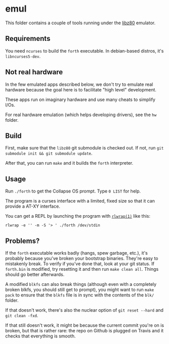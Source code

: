 # emul

This folder contains a couple of tools running under the [libz80][libz80]
emulator.

## Requirements

You need `ncurses` to build the `forth` executable. In debian-based distros,
it's `libncurses5-dev`.

## Not real hardware

In the few emulated apps described below, we don't try to emulate real hardware
because the goal here is to facilitate "high level" development.

These apps run on imaginary hardware and use many cheats to simplify I/Os.

For real hardware emulation (which helps developing drivers), see the `hw`
folder.

## Build

First, make sure that the `libz80` git submodule is checked out. If not, run
`git submodule init && git submodule update`.

After that, you can run `make` and it builds the `forth` interpreter.

## Usage

Run `./forth` to get the Collapse OS prompt. Type `0 LIST` for help.

The program is a curses interface with a limited, fixed size so that it can
provide a AT-XY interface.

You can get a REPL by launching the program with [`rlwrap(1)`][rlwrap] like
this:

    rlwrap -e '' -m -S '> ' ./forth /dev/stdin

## Problems?

If the `forth` executable works badly (hangs, spew garbage, etc.),
it's probably because you've broken your bootstrap binaries. They're easy to
mistakenly break. To verify if you've done that, look at your git status. If
`forth.bin` is modified, try resetting it and then run `make clean all`. Things
should go better afterwards.

A modified `blkfs` can also break things (although even with a completely broken
blkfs, you should still get to prompt), you might want to run `make pack` to
ensure that the `blkfs` file is in sync with the contents of the `blk/` folder.

If that doesn't work, there's also the nuclear option of `git reset --hard`
and `git clean -fxd`.

If that still doesn't work, it might be because the current commit you're on
is broken, but that is rather rare: the repo on Github is plugged on Travis
and it checks that everything is smooth.

[libz80]: https://github.com/ggambetta/libz80
[rlwrap]: https://linux.die.net/man/1/rlwrap
